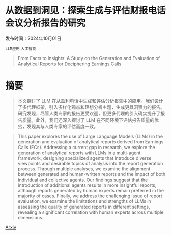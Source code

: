 # 从数据到洞见：探索生成与评估财报电话会议分析报告的研究

发布时间：2024年10月01日

`LLM应用` `人工智能`

> From Facts to Insights: A Study on the Generation and Evaluation of Analytical Reports for Deciphering Earnings Calls

# 摘要

> 本文探讨了 LLM 在从盈利电话中生成和评估分析报告中的应用。我们设计了多代理框架，引入多样化观点和理想分析主题，生成更具洞察力的报告。研究发现，尽管人类专家的报告更受欢迎，但更多代理的引入确实提升了报告质量。此外，我们还深入探讨了 LLM 在不同环境下评估报告质量的优劣，发现其与人类专家的评估高度一致。

> This paper explores the use of Large Language Models (LLMs) in the generation and evaluation of analytical reports derived from Earnings Calls (ECs). Addressing a current gap in research, we explore the generation of analytical reports with LLMs in a multi-agent framework, designing specialized agents that introduce diverse viewpoints and desirable topics of analysis into the report generation process. Through multiple analyses, we examine the alignment between generated and human-written reports and the impact of both individual and collective agents. Our findings suggest that the introduction of additional agents results in more insightful reports, although reports generated by human experts remain preferred in the majority of cases. Finally, we address the challenging issue of report evaluation, we examine the limitations and strengths of LLMs in assessing the quality of generated reports in different settings, revealing a significant correlation with human experts across multiple dimensions.

[Arxiv](https://arxiv.org/abs/2410.01039)
